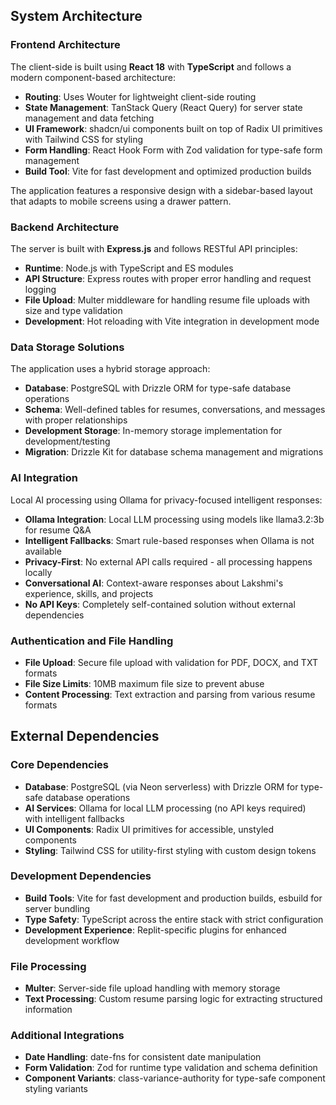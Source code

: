 
## System Architecture

### Frontend Architecture
The client-side is built using **React 18** with **TypeScript** and follows a modern component-based architecture:

- **Routing**: Uses Wouter for lightweight client-side routing
- **State Management**: TanStack Query (React Query) for server state management and data fetching
- **UI Framework**: shadcn/ui components built on top of Radix UI primitives with Tailwind CSS for styling
- **Form Handling**: React Hook Form with Zod validation for type-safe form management
- **Build Tool**: Vite for fast development and optimized production builds

The application features a responsive design with a sidebar-based layout that adapts to mobile screens using a drawer pattern.

### Backend Architecture
The server is built with **Express.js** and follows RESTful API principles:

- **Runtime**: Node.js with TypeScript and ES modules
- **API Structure**: Express routes with proper error handling and request logging
- **File Upload**: Multer middleware for handling resume file uploads with size and type validation
- **Development**: Hot reloading with Vite integration in development mode

### Data Storage Solutions
The application uses a hybrid storage approach:

- **Database**: PostgreSQL with Drizzle ORM for type-safe database operations
- **Schema**: Well-defined tables for resumes, conversations, and messages with proper relationships
- **Development Storage**: In-memory storage implementation for development/testing
- **Migration**: Drizzle Kit for database schema management and migrations

### AI Integration
Local AI processing using Ollama for privacy-focused intelligent responses:

- **Ollama Integration**: Local LLM processing using models like llama3.2:3b for resume Q&A
- **Intelligent Fallbacks**: Smart rule-based responses when Ollama is not available
- **Privacy-First**: No external API calls required - all processing happens locally
- **Conversational AI**: Context-aware responses about Lakshmi's experience, skills, and projects
- **No API Keys**: Completely self-contained solution without external dependencies

### Authentication and File Handling
- **File Upload**: Secure file upload with validation for PDF, DOCX, and TXT formats
- **File Size Limits**: 10MB maximum file size to prevent abuse
- **Content Processing**: Text extraction and parsing from various resume formats

## External Dependencies

### Core Dependencies
- **Database**: PostgreSQL (via Neon serverless) with Drizzle ORM for type-safe database operations
- **AI Services**: Ollama for local LLM processing (no API keys required) with intelligent fallbacks
- **UI Components**: Radix UI primitives for accessible, unstyled components
- **Styling**: Tailwind CSS for utility-first styling with custom design tokens

### Development Dependencies
- **Build Tools**: Vite for fast development and production builds, esbuild for server bundling
- **Type Safety**: TypeScript across the entire stack with strict configuration
- **Development Experience**: Replit-specific plugins for enhanced development workflow

### File Processing
- **Multer**: Server-side file upload handling with memory storage
- **Text Processing**: Custom resume parsing logic for extracting structured information

### Additional Integrations
- **Date Handling**: date-fns for consistent date manipulation
- **Form Validation**: Zod for runtime type validation and schema definition
- **Component Variants**: class-variance-authority for type-safe component styling variants
